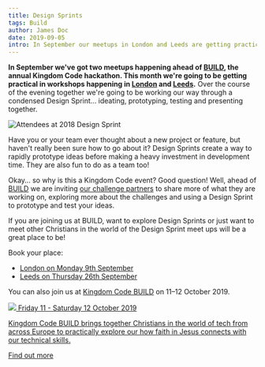 ```yaml
---
title: Design Sprints
tags: Build
author: James Doc
date: 2019-09-05
intro: In September our meetups in London and Leeds are getting practical ahead of next month's hackathon…
---
```

**In September we've got two meetups happening ahead of [BUILD](/build), the annual Kingdom Code hackathon. This month we're going to be getting practical in workshops happening in [London](https://www.eventbrite.co.uk/e/build-design-sprint-tickets-66341323685) and [Leeds](https://www.eventbrite.co.uk/e/kingdom-code-leeds-design-sprint-tickets-68449300701).** Over the course of the evening together we're going to be working our way through a condensed Design Sprint… ideating, prototyping, testing and presenting together.

<img class="img img--full-width" src="/_assets/_img/blog/2019/design-sprint.jpg" alt="Attendees at 2018 Design Sprint" />

Have you or your team ever thought about a new project or feature, but haven't really been sure how to go about it? Design Sprints create a way to rapidly prototype ideas before making a heavy investment in development time. They are also fun to do as a team too!

Okay… so why is this a Kingdom Code event? Good question! Well, ahead of [BUILD](/build) we are inviting [our challenge partners](/blog/2019/build-hackathon-partners/) to share more of what they are working on, exploring more about the challenges and using a Design Sprint to prototype and test your ideas.

If you are joining us at BUILD, want to explore Design Sprints or just want to meet other Christians in the world of the Design Sprint meet ups will be a great place to be!

Book your place:

- [London on Monday 9th September](https://www.eventbrite.co.uk/e/build-design-sprint-tickets-66341323685)
- [Leeds on Thursday 26th September](https://www.eventbrite.co.uk/e/kingdom-code-leeds-design-sprint-tickets-68449300701)

You can also join us at [Kingdom Code BUILD](/build) on 11–12 October 2019.

<section class="promo">

  <a class="promo__content" href="/build">

  <img class="promo__content__logo" src="/_assets/_img/build.svg" />

  <date>
    Friday 11 - Saturday 12 October 2019
  </date>

  <p>
    Kingdom Code BUILD brings together Christians in the world of tech from across Europe to practically explore our how faith in Jesus connects with our technical skills.
  </p>

  <p>
    <span class="promo__content__button">
      Find out more
    </span>
  </p>
  </a>
</section>

